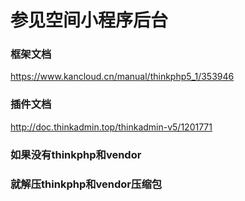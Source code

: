 # 参见空间小程序后台



### 框架文档

https://www.kancloud.cn/manual/thinkphp5_1/353946

### 插件文档

http://doc.thinkadmin.top/thinkadmin-v5/1201771



### 如果没有thinkphp和vendor

### 就解压thinkphp和vendor压缩包

